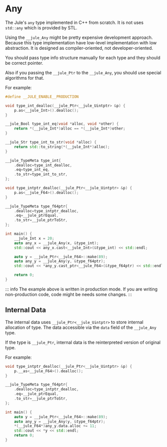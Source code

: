 # Any

The Jule's `any` type implemented in C++ from scratch. It is not uses `std::any` which is provided by STL.

Using the `__jule_Any` might be pretty expensive development approach. Because this type implementation have low-level implementation with low abstraction. It is designed as compiler-oriented, not developer-oriented.

You should pass type info structure manually for each type and they should be correct pointer.

Also if you passing the `__jule_Ptr` to the `__jule_Any`, you should use special algorithms for that.

For example:
```cpp
#define __JULE_ENABLE__PRODUCTION

void type_int_dealloc(__jule_Ptr<__jule_Uintptr> &p) {
    p.as<__jule_Int>().dealloc();
}

__jule_Bool type_int_eq(void *alloc, void *other) {
    return *(__jule_Int*)alloc == *(__jule_Int*)other;
}

__jule_Str type_int_to_str(void *alloc) {
    return std::to_string(*(__jule_Int*)alloc);
}

__jule_TypeMeta type_int{
    .dealloc=type_int_dealloc,
    .eq=type_int_eq,
    .to_str=type_int_to_str,
};

void type_intptr_dealloc(__jule_Ptr<__jule_Uintptr> &p) {
    p.as<__jule_F64>().dealloc();
}

__jule_TypeMeta type_f64ptr{
    .dealloc=type_intptr_dealloc,
    .eq=__jule_ptrEqual,
    .to_str=__jule_ptrToStr,
};

int main() {
    __jule_Int x = 20;
    auto any_x = __jule_Any(x, &type_int);
    std::cout << any_x.cast<__jule_Int>(&type_int) << std::endl;

    auto y = __jule_Ptr<__jule_F64>::make(89);
    auto any_y = __jule_Any(y, &type_f64ptr);
    std::cout << *any_y.cast_ptr<__jule_F64>(&type_f64ptr) << std::endl;

    return 0;
}
```

::: info
The example above is written in production mode. If you are writing non-production code, code might be needs some changes.
:::

## Internal Data

The internal data uses `__jule_Ptr<__jule_Uintptr>` to store internal allocation of type. The data accessible via the `data` field of the `__jule_Any` type.

If the type is `__jule_Ptr`, internal data is the reinterpreted version of original type.

For example:
```cpp
void type_intptr_dealloc(__jule_Ptr<__jule_Uintptr> &p) {
    p.__as<__jule_F64>().dealloc();
}

__jule_TypeMeta type_f64ptr{
    .dealloc=type_intptr_dealloc,
    .eq=__jule_ptrEqual,
    .to_str=__jule_ptrToStr,
};

int main() {
    auto y = __jule_Ptr<__jule_F64>::make(89);
    auto any_y = __jule_Any(y, &type_f64ptr);
    *(__jule_F64*)any_y.data.alloc += 11;
    std::cout << *y << std::endl;
    return 0;
}
```
